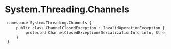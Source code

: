 # System.Threading.Channels

``` diff
 namespace System.Threading.Channels {
     public class ChannelClosedException : InvalidOperationException {
         protected ChannelClosedException(SerializationInfo info, StreamingContext context);
     }
 }
```

